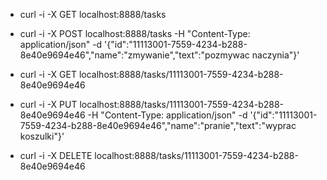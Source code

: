 - curl -i -X GET localhost:8888/tasks

- curl -i -X POST localhost:8888/tasks -H "Content-Type: application/json" -d '{"id":"11113001-7559-4234-b288-8e40e9694e46","name":"zmywanie","text":"pozmywac naczynia"}'

- curl -i -X GET localhost:8888/tasks/11113001-7559-4234-b288-8e40e9694e46

- curl -i -X PUT localhost:8888/tasks/11113001-7559-4234-b288-8e40e9694e46 -H "Content-Type: application/json" -d '{"id":"11113001-7559-4234-b288-8e40e9694e46","name":"pranie","text":"wyprac koszulki"}'

- curl -i -X DELETE localhost:8888/tasks/11113001-7559-4234-b288-8e40e9694e46

